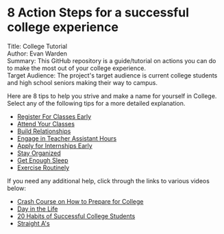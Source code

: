 # 8 Action Steps for a successful college experience
Title: College Tutorial
<br/>
Author: Evan Warden
<br/>
Summary: This GitHub repository is a guide/tutorial on actions you can do to make the most out of your college experience.
<br/>
Target Audience: The project's target audience is current college students and high school seniors making their way to campus.
<br/>

Here are 8 tips to help you strive and make a name for yourself in College.
<br/>
Select any of the following tips for a more detailed explanation.
<br/>
- [Register For Classes Early](https://github.com/wardenevanMU/IT1600MarkdownFinal/blob/Master/Register.md)
- [Attend Your Classes](https://github.com/wardenevanMU/IT1600MarkdownFinal/blob/Master/AttendClasses.md)
- [Build Relationships](https://github.com/wardenevanMU/IT1600MarkdownFinal/blob/Master/BuildRelationships.md)
- [Engage in Teacher Assistant Hours](https://github.com/wardenevanMU/IT1600MarkdownFinal/blob/Master/TAHours.md)
- [Apply for Internships Early](https://github.com/wardenevanMU/IT1600MarkdownFinal/blob/Master/Internships.md)
- [Stay Organized](https://github.com/wardenevanMU/IT1600MarkdownFinal/blob/Master/Organization.md)
- [Get Enough Sleep](https://github.com/wardenevanMU/IT1600MarkdownFinal/blob/Master/Sleep.md)
- [Exercise Routinely](https://github.com/wardenevanMU/IT1600MarkdownFinal/blob/Master/Workout.md)

If you need any additional help, click through the links to various videos below:
- [Crash Course on How to Prepare for College](https://www.youtube.com/watch?v=158aX-gyHU4)
- [Day in the Life](https://www.youtube.com/watch?v=-hHWKyfZHnI)
- [20 Habits of Successful College Students](https://www.youtube.com/watch?v=NZqOHYzGmRo)
- [Straight A's](https://www.youtube.com/watch?v=g0hzohNz9VE)
